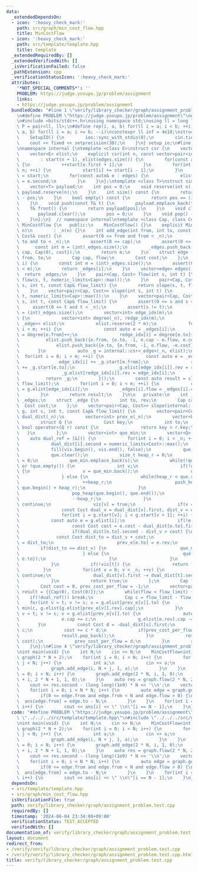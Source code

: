 ```yaml
---
data:
  _extendedDependsOn:
  - icon: ':heavy_check_mark:'
    path: src/graph/min_cost_flow.hpp
    title: MinCostFlow
  - icon: ':heavy_check_mark:'
    path: src/template/template.hpp
    title: template
  _extendedRequiredBy: []
  _extendedVerifiedWith: []
  _isVerificationFailed: false
  _pathExtension: cpp
  _verificationStatusIcon: ':heavy_check_mark:'
  attributes:
    '*NOT_SPECIAL_COMMENTS*': ''
    PROBLEM: https://judge.yosupo.jp/problem/assignment
    links:
    - https://judge.yosupo.jp/problem/assignment
  bundledCode: "#line 1 \"verify/library_checker/graph/assignment_problem.test.cpp\"\
    \n#define PROBLEM \"https://judge.yosupo.jp/problem/assignment\"\n#line 2 \"src/template/template.hpp\"\
    \n#include <bits/stdc++.h>\nusing namespace std;\nusing ll = long long;\nusing\
    \ P = pair<ll, ll>;\n#define rep(i, a, b) for(ll i = a; i < b; ++i)\n#define rrep(i,\
    \ a, b) for(ll i = a; i >= b; --i)\nconstexpr ll inf = 4e18;\nstruct SetupIO {\n\
    \    SetupIO() {\n        ios::sync_with_stdio(0);\n        cin.tie(0);\n    \
    \    cout << fixed << setprecision(30);\n    }\n} setup_io;\n#line 3 \"src/graph/min_cost_flow.hpp\"\
    \nnamespace internal {\ntemplate <class E>\nstruct csr {\n    vector<int> start;\n\
    \    vector<E> elist;\n    explicit csr(int n, const vector<pair<int, E>>& edges)\n\
    \        : start(n + 1), elist(edges.size()) {\n        for(const auto& e : edges)\
    \ {\n            ++start[e.first + 1];\n        }\n        for(int i = 1; i <=\
    \ n; ++i) {\n            start[i] += start[i - 1];\n        }\n        auto counter\
    \ = start;\n        for(const auto& e : edges) {\n            elist[counter[e.first]++]\
    \ = e.second;\n        }\n    }\n};\ntemplate <class T>\nstruct simple_queue {\n\
    \    vector<T> payload;\n    int pos = 0;\n    void reserve(int n) {\n       \
    \ payload.reserve(n);\n    }\n    int size() const {\n        return (int)payload.size()\
    \ - pos;\n    }\n    bool empty() const {\n        return pos == (int)payload.size();\n\
    \    }\n    void push(const T& t) {\n        payload.emplace_back(t);\n    }\n\
    \    T& front() {\n        return payload[pos];\n    }\n    void clear() {\n \
    \       payload.clear();\n        pos = 0;\n    }\n    void pop() {\n        ++pos;\n\
    \    }\n};\n}  // namespace internal\ntemplate <class Cap, class Cost>\nstruct\
    \ MinCostFlow {\n   public:\n    MinCostFlow() {}\n    explicit MinCostFlow(int\
    \ n)\n        : _n(n) {}\n    int add_edge(int from, int to, const Cap& cap, const\
    \ Cost& cost) {\n        assert(0 <= from and from < _n);\n        assert(0 <=\
    \ to and to < _n);\n        assert(0 <= cap);\n        assert(0 <= cost);\n  \
    \      const int m = (int)_edges.size();\n        _edges.push_back({from, to,\
    \ cap, Cap(0), cost});\n        return m;\n    }\n    struct edge {\n        int\
    \ from, to;\n        Cap cap, flow;\n        Cost cost;\n    };\n    edge get_edge(int\
    \ i) {\n        const int m = (int)_edges.size();\n        assert(0 <= i and i\
    \ < m);\n        return _edges[i];\n    }\n    vector<edge> edges() {\n      \
    \  return _edges;\n    }\n    pair<Cap, Cost> flow(int s, int t) {\n        return\
    \ flow(s, t, numeric_limits<Cap>::max());\n    }\n    pair<Cap, Cost> flow(int\
    \ s, int t, const Cap& flow_limit) {\n        return slope(s, t, flow_limit).back();\n\
    \    }\n    vector<pair<Cap, Cost>> slope(int s, int t) {\n        return slope(s,\
    \ t, numeric_limits<Cap>::max());\n    }\n    vector<pair<Cap, Cost>> slope(int\
    \ s, int t, const Cap& flow_limit) {\n        assert(0 <= s and s < _n);\n   \
    \     assert(0 <= t and t < _n);\n        assert(s != t);\n        const int m\
    \ = (int)_edges.size();\n        vector<int> edge_idx(m);\n        auto g = [&]()\
    \ {\n            vector<int> degree(_n), redge_idx(m);\n            vector<pair<int,\
    \ _edge>> elist;\n            elist.reserve(2 * m);\n            for(int i = 0;\
    \ i < m; ++i) {\n                const auto e = _edges[i];\n                edge_idx[i]\
    \ = degree[e.from]++;\n                redge_idx[i] = degree[e.to]++;\n      \
    \          elist.push_back({e.from, {e.to, -1, e.cap - e.flow, e.cost}});\n  \
    \              elist.push_back({e.to, {e.from, -1, e.flow, -e.cost}});\n     \
    \       }\n            auto _g = internal::csr<_edge>(_n, elist);\n          \
    \  for(int i = 0; i < m; ++i) {\n                const auto e = _edges[i];\n \
    \               edge_idx[i] += _g.start[e.from];\n                redge_idx[i]\
    \ += _g.start[e.to];\n                _g.elist[edge_idx[i]].rev = redge_idx[i];\n\
    \                _g.elist[redge_idx[i]].rev = edge_idx[i];\n            }\n  \
    \          return _g;\n        }();\n        const auto result = slope(g, s, t,\
    \ flow_limit);\n        for(int i = 0; i < m; ++i) {\n            const auto e\
    \ = g.elist[edge_idx[i]];\n            _edges[i].flow = _edges[i].cap - e.cap;\n\
    \        }\n        return result;\n    }\n\n   private:\n    int _n;\n    vector<edge>\
    \ _edges;\n    struct _edge {\n        int to, rev;\n        Cap cap;\n      \
    \  Cost cost;\n    };\n    vector<pair<Cap, Cost>> slope(internal::csr<_edge>&\
    \ g, int s, int t, const Cap& flow_limit) {\n        vector<pair<Cost, Cost>>\
    \ dual_dist(_n);\n        vector<int> prev_e(_n);\n        vector<bool> vis(_n);\n\
    \        struct Q {\n            Cost key;\n            int to;\n            inline\
    \ bool operator<(Q r) const {\n                return key > r.key;\n         \
    \   }\n        };\n        vector<int> que_min;\n        vector<Q> que;\n    \
    \    auto dual_ref = [&]() {\n            for(int i = 0; i < _n; ++i) {\n    \
    \            dual_dist[i].second = numeric_limits<Cost>::max();\n            }\n\
    \            fill(vis.begin(), vis.end(), false);\n            que_min.clear();\n\
    \            que.clear();\n            size_t heap_r = 0;\n            dual_dist[s].second\
    \ = 0;\n            que_min.emplace_back(s);\n            while(!que_min.empty()\
    \ or !que.empty()) {\n                int v;\n                if(!que_min.empty())\
    \ {\n                    v = que_min.back();\n                    que_min.pop_back();\n\
    \                } else {\n                    while(heap_r < que.size()) {\n\
    \                        ++heap_r;\n                        push_heap(que.begin(),\
    \ que.begin() + heap_r);\n                    }\n                    v = que.front().to;\n\
    \                    pop_heap(que.begin(), que.end());\n                    que.pop_back();\n\
    \                    --heap_r;\n                }\n                if(vis[v])\
    \ continue;\n                vis[v] = true;\n                if(v == t) break;\n\
    \                const Cost dual_v = dual_dist[v].first, dist_v = dual_dist[v].second;\n\
    \                for(int i = g.start[v]; i < g.start[v + 1]; ++i) {\n        \
    \            const auto e = g.elist[i];\n                    if(!e.cap) continue;\n\
    \                    const Cost cost = e.cost - dual_dist[e.to].first + dual_v;\n\
    \                    if(dual_dist[e.to].second - dist_v > cost) {\n          \
    \              const Cost dist_to = dist_v + cost;\n                        dual_dist[e.to].second\
    \ = dist_to;\n                        prev_e[e.to] = e.rev;\n                \
    \        if(dist_to == dist_v) {\n                            que_min.emplace_back(e.to);\n\
    \                        } else {\n                            que.push_back({dist_to,\
    \ e.to});\n                        }\n                    }\n                }\n\
    \            }\n            if(!vis[t]) {\n                return false;\n   \
    \         }\n            for(int v = 0; v < _n; ++v) {\n                if(!vis[v])\
    \ continue;\n                dual_dist[v].first -= dual_dist[t].second - dual_dist[v].second;\n\
    \            }\n            return true;\n        };\n        Cap flow = 0;\n\
    \        Cost cost = 0, prev_cost_per_flow = -1;\n        vector<pair<Cap, Cost>>\
    \ result = {{Cap(0), Cost(0)}};\n        while(flow < flow_limit) {\n        \
    \    if(!dual_ref()) break;\n            Cap c = flow_limit - flow;\n        \
    \    for(int v = t; v != s; v = g.elist[prev_e[v]].to) {\n                c =\
    \ min(c, g.elist[g.elist[prev_e[v]].rev].cap);\n            }\n            for(int\
    \ v = t; v != s; v = g.elist[prev_e[v]].to) {\n                auto& e = g.elist[prev_e[v]];\n\
    \                e.cap += c;\n                g.elist[e.rev].cap -= c;\n     \
    \       }\n            const Cost d = -dual_dist[s].first;\n            flow +=\
    \ c;\n            cost += c * d;\n            if(prev_cost_per_flow == d) {\n\
    \                result.pop_back();\n            }\n            result.emplace_back(flow,\
    \ cost);\n            prev_cost_per_flow = d;\n        }\n        return result;\n\
    \    }\n};\n#line 4 \"verify/library_checker/graph/assignment_problem.test.cpp\"\
    \nint main(void) {\n    int N;\n    cin >> N;\n    MinCostFlow<int, long long>\
    \ graph(2 * N + 2);\n    for(int i = 0; i < N; i++) {\n        for(int j = 0;\
    \ j < N; j++) {\n            int a;\n            cin >> a;\n            a += int(1e9);\n\
    \            graph.add_edge(i, N + j, 1, a);\n        }\n    }\n    for(int i\
    \ = 0; i < N; i++) {\n        graph.add_edge(2 * N, i, 1, 0);\n        graph.add_edge(N\
    \ + i, 2 * N + 1, 1, 0);\n    }\n    auto res = graph.flow(2 * N, 2 * N + 1);\n\
    \    cout << res.second - (long long)(1e9) * N << '\\n';\n    vector<int> ans(N);\n\
    \    for(int i = 0; i < N * N; i++) {\n        auto edge = graph.get_edge(i);\n\
    \        if(0 <= edge.from and edge.from < N and edge.flow > 0) {\n          \
    \  ans[edge.from] = edge.to - N;\n        }\n    }\n    for(int i = 0; i < N;\
    \ i++) {\n        cout << ans[i] << \" \\n\"[i == N - 1];\n    }\n}\n"
  code: "#define PROBLEM \"https://judge.yosupo.jp/problem/assignment\"\n#include\
    \ \"../../../src/template/template.hpp\"\n#include \"../../../src/graph/min_cost_flow.hpp\"\
    \nint main(void) {\n    int N;\n    cin >> N;\n    MinCostFlow<int, long long>\
    \ graph(2 * N + 2);\n    for(int i = 0; i < N; i++) {\n        for(int j = 0;\
    \ j < N; j++) {\n            int a;\n            cin >> a;\n            a += int(1e9);\n\
    \            graph.add_edge(i, N + j, 1, a);\n        }\n    }\n    for(int i\
    \ = 0; i < N; i++) {\n        graph.add_edge(2 * N, i, 1, 0);\n        graph.add_edge(N\
    \ + i, 2 * N + 1, 1, 0);\n    }\n    auto res = graph.flow(2 * N, 2 * N + 1);\n\
    \    cout << res.second - (long long)(1e9) * N << '\\n';\n    vector<int> ans(N);\n\
    \    for(int i = 0; i < N * N; i++) {\n        auto edge = graph.get_edge(i);\n\
    \        if(0 <= edge.from and edge.from < N and edge.flow > 0) {\n          \
    \  ans[edge.from] = edge.to - N;\n        }\n    }\n    for(int i = 0; i < N;\
    \ i++) {\n        cout << ans[i] << \" \\n\"[i == N - 1];\n    }\n}"
  dependsOn:
  - src/template/template.hpp
  - src/graph/min_cost_flow.hpp
  isVerificationFile: true
  path: verify/library_checker/graph/assignment_problem.test.cpp
  requiredBy: []
  timestamp: '2024-06-04 23:34:08+09:00'
  verificationStatus: TEST_ACCEPTED
  verifiedWith: []
documentation_of: verify/library_checker/graph/assignment_problem.test.cpp
layout: document
redirect_from:
- /verify/verify/library_checker/graph/assignment_problem.test.cpp
- /verify/verify/library_checker/graph/assignment_problem.test.cpp.html
title: verify/library_checker/graph/assignment_problem.test.cpp
---
```

